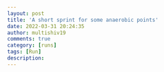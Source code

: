 ```yaml
---
layout: post
title: 'A short sprint for some anaerobic points'
date: 2022-03-31 20:24:35
author: multishiv19
comments: true
category: [runs]
tags: [Run]
description: 
---
```


<div width='100%' class='strava-embed-placeholder' data-embed-type='activity' data-embed-id='6910094009'></div>
<script src='https://strava-embeds.com/embed.js'></script>
